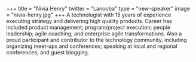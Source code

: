 +++
title = "Nivia Henry"
twitter = "Lanooba"
type = "new-speaker"
image = "nivia-henry.jpg"
+++
A technologist with 15 years of experience executing strategy and delivering high quality products.  Career has included product management; program/project execution; people leadership; agile coaching; and enterprise agile transformations.  Also a proud participant and contributor to the technology community, including organizing meet-ups and conferences; speaking at local and regional conferences; and guest blogging.
